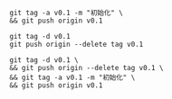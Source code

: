 ```shell
git tag -a v0.1 -m "初始化" \
&& git push origin v0.1
```

```shell
git tag -d v0.1
git push origin --delete tag v0.1
```

```shell
git tag -d v0.1 \
&& git push origin --delete tag v0.1 \
&& git tag -a v0.1 -m "初始化" \
&& git push origin v0.1
```